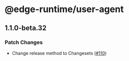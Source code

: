 # @edge-runtime/user-agent

## 1.1.0-beta.32

### Patch Changes

- Change release method to Changesets ([#110](https://github.com/vercel/edge-runtime/pull/110))
